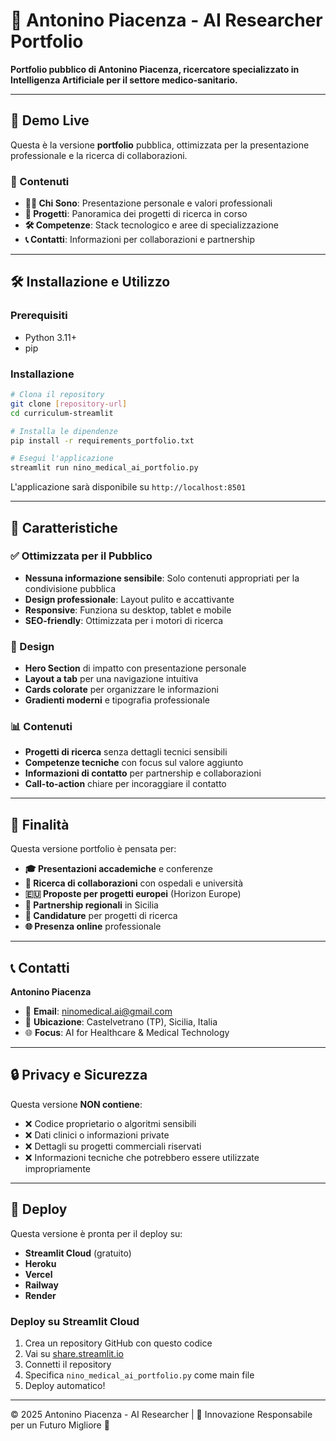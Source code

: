 # 🧠 Antonino Piacenza - AI Researcher Portfolio

**Portfolio pubblico di Antonino Piacenza, ricercatore specializzato in Intelligenza Artificiale per il settore medico-sanitario.**

---

## 🚀 Demo Live

Questa è la versione **portfolio** pubblica, ottimizzata per la presentazione professionale e la ricerca di collaborazioni.

### 🎯 Contenuti

- **👨‍💻 Chi Sono**: Presentazione personale e valori professionali
- **🔬 Progetti**: Panoramica dei progetti di ricerca in corso
- **🛠️ Competenze**: Stack tecnologico e aree di specializzazione
- **📞 Contatti**: Informazioni per collaborazioni e partnership

---

## 🛠️ Installazione e Utilizzo

### Prerequisiti
- Python 3.11+
- pip

### Installazione
```bash
# Clona il repository
git clone [repository-url]
cd curriculum-streamlit

# Installa le dipendenze
pip install -r requirements_portfolio.txt

# Esegui l'applicazione
streamlit run nino_medical_ai_portfolio.py
```

L'applicazione sarà disponibile su `http://localhost:8501`

---

## 🌟 Caratteristiche

### ✅ Ottimizzata per il Pubblico
- **Nessuna informazione sensibile**: Solo contenuti appropriati per la condivisione pubblica
- **Design professionale**: Layout pulito e accattivante
- **Responsive**: Funziona su desktop, tablet e mobile
- **SEO-friendly**: Ottimizzata per i motori di ricerca

### 🎨 Design
- **Hero Section** di impatto con presentazione personale
- **Layout a tab** per una navigazione intuitiva
- **Cards colorate** per organizzare le informazioni
- **Gradienti moderni** e tipografia professionale

### 📊 Contenuti
- **Progetti di ricerca** senza dettagli tecnici sensibili
- **Competenze tecniche** con focus sul valore aggiunto
- **Informazioni di contatto** per partnership e collaborazioni
- **Call-to-action** chiare per incoraggiare il contatto

---

## 🤝 Finalità

Questa versione portfolio è pensata per:

- **🎓 Presentazioni accademiche** e conferenze
- **💼 Ricerca di collaborazioni** con ospedali e università
- **🇪🇺 Proposte per progetti europei** (Horizon Europe)
- **🍋 Partnership regionali** in Sicilia
- **📝 Candidature** per progetti di ricerca
- **🌐 Presenza online** professionale

---

## 📞 Contatti

**Antonino Piacenza**
- 📧 **Email**: ninomedical.ai@gmail.com
- 📍 **Ubicazione**: Castelvetrano (TP), Sicilia, Italia
- 🌐 **Focus**: AI for Healthcare & Medical Technology

---

## 🔒 Privacy e Sicurezza

Questa versione **NON contiene**:
- ❌ Codice proprietario o algoritmi sensibili
- ❌ Dati clinici o informazioni private
- ❌ Dettagli su progetti commerciali riservati
- ❌ Informazioni tecniche che potrebbero essere utilizzate impropriamente

---

## 🚀 Deploy

Questa versione è pronta per il deploy su:
- **Streamlit Cloud** (gratuito)
- **Heroku**
- **Vercel**
- **Railway**
- **Render**

### Deploy su Streamlit Cloud
1. Crea un repository GitHub con questo codice
2. Vai su [share.streamlit.io](https://share.streamlit.io)
3. Connetti il repository
4. Specifica `nino_medical_ai_portfolio.py` come main file
5. Deploy automatico!

---

© 2025 Antonino Piacenza - AI Researcher | 🧠 Innovazione Responsabile per un Futuro Migliore 🚀
